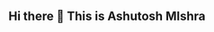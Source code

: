 ## Hi there 👋 This is Ashutosh MIshra

<!--
**Alter2k20/Alter2k20** is a ✨ _special_ ✨ repository because its `README.md` (this file) appears on your GitHub profile.

Here are some ideas to get you started:

- 🔭 I’m currently working on ...Experienceos
- 🌱 I’m currently learning ...Backend Development
- 👯 I’m looking to collaborate on ...Frontend projects
- 🤔 I’m looking for help with ...More idea
- 💬 Ask me about ...well im a newbie
- 📫 How to reach me: ...gihub works too
- 😄 Pronouns: ...he/mhim
- ⚡ Fun fact: ...nah man
-->
